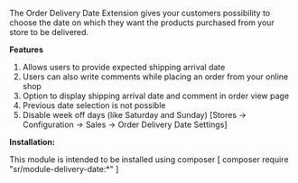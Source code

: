 The Order Delivery Date Extension gives your customers possibility to choose the date on which they want the products purchased from your store to be delivered.

<b>Features</b>

1. Allows users to provide expected shipping arrival date
2. Users can also write comments while placing an order from your online shop
3. Option to display shipping arrival date and comment in order view page
4. Previous date selection is not possible
5. Disable week off days (like Saturday and Sunday) [Stores -> Configuration -> Sales -> Order Delivery Date Settings]


<b>Installation:</b>

This module is intended to be installed using composer [ composer require "sr/module-delivery-date:*" ]
